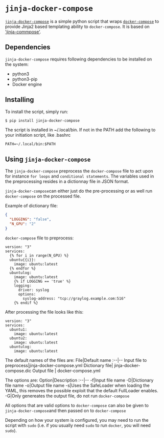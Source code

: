 # `jinja-docker-compose`
[`jinja-docker-compose`](https://github.com/MorganLindqvist/jinja-compose) is a simple python script that wraps [`docker-compose`](https://docs.docker.com/compose/) to provide Jinja2 based templating ability to `docker-compose`. It is based on ['jinja-commpose'](https://github.com/sinzlab/jinja-compose).

## Dependencies
`jinja-docker-compose` requires following dependencies to be installed on the system:
* python3
* python3-pip
* Docker engine

## Installing
To install the script, simply run:

```bash
$ pip install jinja-docker-compose
```
The script is installed in ~/.local/bin. If not in the PATH add the following to your initiation script, like .bashrc
```
PATH=~/.local/bin:$PATH
```

## Using `jinja-docker-compose`
The `jinja-docker-compose` preprocess the `docker-compose` file to act upon for instance `for loops` and `conditional statements`. The variables used in the preprocessing resides in a dictionnay file in JSON format.

`jinja-docker-compose`can either just do the pre-processing or as well run `docker-compose` on the processed file.

Example of dictionary file:
```json
{
  "LOGGING": "false",
  "N_GPU": "2"
}
```

`docker-compose` file to preprocess:
```
version: "3"
services:
  {% for i in range(N_GPU) %}
  ubuntu{{i}}:
    image: ubuntu:latest
  {% endfor %}
  ubuntulog:
    image: ubuntu:latest
    {% if LOGGING == 'true' %}
    logging:
      driver: syslog
      options:
        syslog-address: "tcp://graylog.example.com:516"
    {% endif %}
```
After processing the file looks like this:
```
version: "3"
services:
  ubuntu1:
    image: ubuntu:latest
  ubuntu2:
    image: ubuntu:latest
  ubuntulog:
    image: ubuntu:latest
```
The default names of the files are:
File|Default name
:--|--
Input file to preprocess|jinja-docker-compose.yml
Dictionary file| jinja-docker-compose.dic
Output file | docker-compose.yml

The options are:
Option|Description
:--|--
-f|Input file name
-D|Dictionary file name
-o|Output file name
-s|Uses the SafeLoader when loading the YAML, this removes the possible exploit that the default FullLoader enables.
-G|Only genereates the output file, do not run `docker-compose`

All options that are valid options to `docker-compose` can also be given to `jinja-docker-compose`and then passed on to `docker-compose`

Depending on how your system is configured, you may need to run the script with `sudo` (i.e. if you usually need `sudo` to run `docker`, you will need `sudo`).